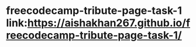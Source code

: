 # freecodecamp-tribute-page-task-1 link:https://aishakhan267.github.io/freecodecamp-tribute-page-task-1/
